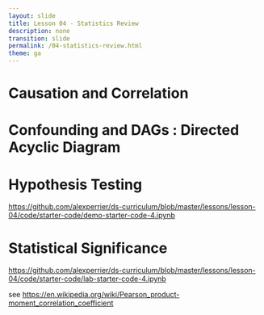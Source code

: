 ```yaml
---
layout: slide
title: Lesson 04 - Statistics Review
description: none
transition: slide
permalink: /04-statistics-review.html
theme: ga
---
```


# Causation and Correlation
# Confounding and DAGs :  Directed Acyclic Diagram
# Hypothesis Testing

https://github.com/alexperrier/ds-curriculum/blob/master/lessons/lesson-04/code/starter-code/demo-starter-code-4.ipynb

# Statistical Significance

https://github.com/alexperrier/ds-curriculum/blob/master/lessons/lesson-04/code/starter-code/lab-starter-code-4.ipynb

see https://en.wikipedia.org/wiki/Pearson_product-moment_correlation_coefficient


